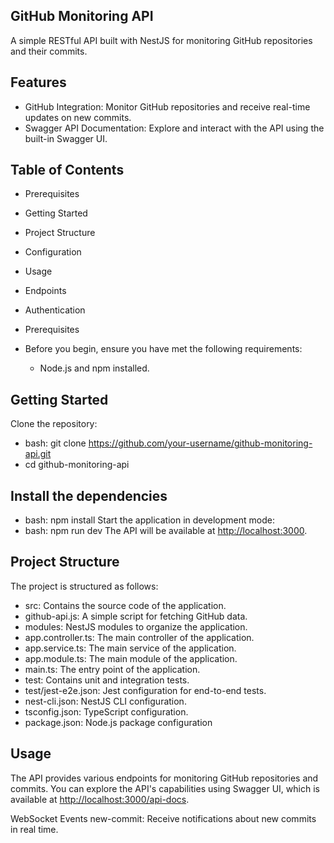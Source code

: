 ## GitHub Monitoring API

  A simple RESTful API built with NestJS for monitoring GitHub repositories and their commits.

## Features

- GitHub Integration: Monitor GitHub repositories and receive real-time updates on new commits.
- Swagger API Documentation: Explore and interact with the API using the built-in Swagger UI.

## Table of Contents

- Prerequisites
- Getting Started
- Project Structure
- Configuration
- Usage
- Endpoints
- Authentication
- Prerequisites
  
- Before you begin, ensure you have met the following requirements:
  - Node.js and npm installed.

## Getting Started

Clone the repository:

- bash: git clone <https://github.com/your-username/github-monitoring-api.git>
- cd github-monitoring-api

## Install the dependencies

- bash: npm install
Start the application in development mode:
- bash: npm run dev
The API will be available at <http://localhost:3000>.

## Project Structure

The project is structured as follows:

- src: Contains the source code of the application.
- github-api.js: A simple script for fetching GitHub data.
- modules: NestJS modules to organize the application.
- app.controller.ts: The main controller of the application.
- app.service.ts: The main service of the application.
- app.module.ts: The main module of the application.
- main.ts: The entry point of the application.
- test: Contains unit and integration tests.
- test/jest-e2e.json: Jest configuration for end-to-end tests.
- nest-cli.json: NestJS CLI configuration.
- tsconfig.json: TypeScript configuration.
- package.json: Node.js package configuration

## Usage

The API provides various endpoints for monitoring GitHub repositories and commits. You can explore the API's capabilities using Swagger UI, which is available at <http://localhost:3000/api-docs>.

WebSocket Events
new-commit: Receive notifications about new commits in real time.
